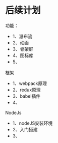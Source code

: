 # 后续计划

功能：
- 1、瀑布流
- 2、动画
- 3、骨架屏
- 4、图标库
- 5、


框架
- 1、webpack原理
- 2、redux原理
- 3、babel插件
- 4、

NodeJs

- 1、nodeJS安装环境
- 2、入门搭建
- 3、
